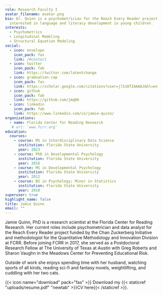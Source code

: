 ```yaml
---
role: Research Faculty I
avatar_filename: avatar.png
bio: Dr. Quinn is a psychometrician for the Reach Every Reader project
  interested in language and literacy development in young children.
interests:
  - Psychometrics
  - Longitudinal Modeling
  - Structural Equation Modeling
social:
  - icon: envelope
    icon_pack: fas
    link: /#contact
  - icon: twitter
    icon_pack: fab
    link: https://twitter.com/latentchange
  - icon: graduation-cap
    icon_pack: fas
    link: https://scholar.google.com/citations?user=jlS16TIAAAAJ&hl=en
  - icon: github
    icon_pack: fab
    link: https://github.com/jmq06
  - icon: linkedin
    icon_pack: fab
    link: https://www.linkedin.com/in/jamie-quinn/
organizations:
  - name: Florida Center for Reading Research
   # url: 'www.fcrr.org'
education:
  courses:
    - course: MS in Interdisciplinary Data Science
      institution: Florida State University
      year: 2023
    - course: PhD in Developmental Psychology
      institution: Florida State University
      year: 2016
    - course: MS in Developmental Psychology
      institution: Florida State University
      year: 2012
    - course: BS in Psychology; Minor in Statistics
      institution: Florida State University
      year: 2010
superuser: true
highlight_name: false
title: Jamie Quinn
email: ""
---
```

Jamie Quinn, PhD is a research scientist at the Florida Center for Reading Research. Her current roles include psychometrician and data analyst for the Reach Every Reader project funded by the Chan Zuckerberg Initiative and methodologist for the Quantitative Methodology and Innovation Division at FCRR.  Before joining FCRR in 2017, she served as a Postdoctoral Research Fellow at The University of Texas at Austin with Greg Roberts and Sharon Vaughn in the Meadows Center for Preventing Educational Risk. 

Outside of work she enjoys spending time with her husband, watching sports of all kinds, reading sci-fi and fantasy novels, weightlifting, and cuddling with her two cats. 

{{< icon name="download" pack="fas" >}} Download my {{< staticref "uploads/resume.pdf" "newtab" >}}CV here{{< /staticref >}}.
